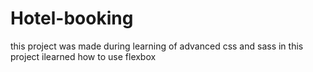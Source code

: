# Hotel-booking

this project was made during learning of advanced css and sass in this project ilearned how to use flexbox
